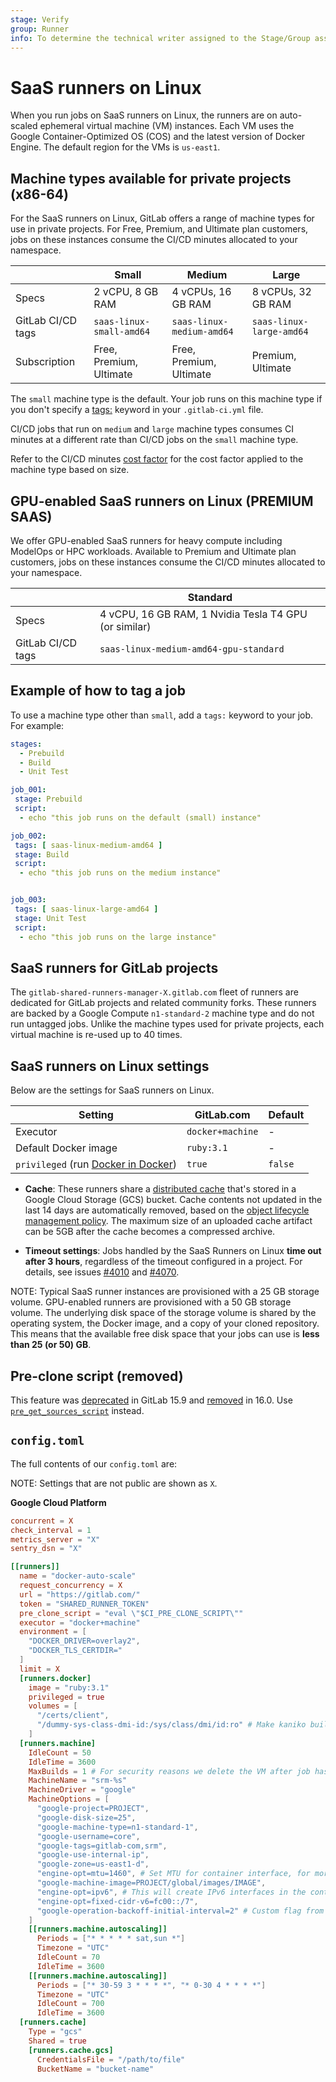 ```yaml
---
stage: Verify
group: Runner
info: To determine the technical writer assigned to the Stage/Group associated with this page, see https://about.gitlab.com/handbook/product/ux/technical-writing/#assignments
---
```


# SaaS runners on Linux

When you run jobs on SaaS runners on Linux, the runners are on auto-scaled ephemeral virtual machine (VM) instances.
Each VM uses the Google Container-Optimized OS (COS) and the latest version of Docker Engine.
The default region for the VMs is `us-east1`.

## Machine types available for private projects (x86-64)

For the SaaS runners on Linux, GitLab offers a range of machine types for use in private projects.
For Free, Premium, and Ultimate plan customers, jobs on these instances consume the CI/CD minutes allocated to your namespace.

|                   | Small                     | Medium                    | Large                    |
|-------------------|---------------------------|---------------------------|--------------------------|
| Specs             | 2 vCPU, 8 GB RAM        | 4 vCPUs, 16 GB RAM          | 8 vCPUs, 32 GB RAM        |
| GitLab CI/CD tags | `saas-linux-small-amd64` | `saas-linux-medium-amd64` | `saas-linux-large-amd64` |
| Subscription      | Free, Premium, Ultimate   | Free, Premium, Ultimate   | Premium, Ultimate        |

The `small` machine type is the default. Your job runs on this machine type if you don't specify
a [tags:](../../yaml/index.md#tags) keyword in your `.gitlab-ci.yml` file.

CI/CD jobs that run on `medium` and `large` machine types consumes CI minutes at a different rate than CI/CD jobs on the `small` machine type.

Refer to the CI/CD minutes [cost factor](../../../ci/pipelines/cicd_minutes.md#cost-factor) for the cost factor applied to the machine type based on size.

## GPU-enabled SaaS runners on Linux **(PREMIUM SAAS)**

We offer GPU-enabled SaaS runners for heavy compute including ModelOps or HPC workloads. Available to Premium and Ultimate plan customers, jobs on these instances consume the CI/CD minutes allocated to your namespace.

|                   | Standard                   |
|-------------------|---------------------------|
| Specs             | 4 vCPU, 16 GB RAM, 1 Nvidia Tesla T4 GPU (or similar) |
| GitLab CI/CD tags | `saas-linux-medium-amd64-gpu-standard` |

## Example of how to tag a job

To use a machine type other than `small`, add a `tags:` keyword to your job.
For example:

```yaml
stages:
  - Prebuild
  - Build
  - Unit Test

job_001:
 stage: Prebuild
 script:
  - echo "this job runs on the default (small) instance"

job_002:
 tags: [ saas-linux-medium-amd64 ]
 stage: Build
 script:
  - echo "this job runs on the medium instance"


job_003:
 tags: [ saas-linux-large-amd64 ]
 stage: Unit Test
 script:
  - echo "this job runs on the large instance"

```

## SaaS runners for GitLab projects

The `gitlab-shared-runners-manager-X.gitlab.com` fleet of runners are dedicated for
GitLab projects and related community forks. These runners are backed by a Google Compute
`n1-standard-2` machine type and do not run untagged jobs. Unlike the machine types used
for private projects, each virtual machine is re-used up to 40 times.

## SaaS runners on Linux settings

Below are the settings for SaaS runners on Linux.

| Setting                                                                 | GitLab.com       | Default |
|-------------------------------------------------------------------------|------------------|---------|
| Executor                                                                | `docker+machine` | -       |
| Default Docker image                                                    | `ruby:3.1`       | -       |
| `privileged` (run [Docker in Docker](https://hub.docker.com/_/docker/)) | `true`           | `false` |

- **Cache**: These runners share a
  [distributed cache](https://docs.gitlab.com/runner/configuration/autoscale.html#distributed-runners-caching)
  that's stored in a Google Cloud Storage (GCS) bucket. Cache contents not updated in
  the last 14 days are automatically removed, based on the
  [object lifecycle management policy](https://cloud.google.com/storage/docs/lifecycle). The maximum size of an
  uploaded cache artifact can be 5GB after the cache becomes a compressed archive.

- **Timeout settings**: Jobs handled by the SaaS Runners on Linux
  **time out after 3 hours**, regardless of the timeout configured in a
  project. For details, see issues [#4010](https://gitlab.com/gitlab-com/gl-infra/reliability/-/issues/4010)
  and [#4070](https://gitlab.com/gitlab-com/gl-infra/reliability/-/issues/4070).

NOTE:
Typical SaaS runner instances are provisioned with a 25 GB storage volume. GPU-enabled runners
are provisioned with a 50 GB storage volume. The underlying disk space of the storage volume
is shared by the operating system, the Docker image, and a copy of your cloned repository.
This means that the available free disk space that your jobs can use is **less than 25 (or 50) GB**.

<!--- start_remove The following content will be removed on remove_date: '2023-08-22' -->

## Pre-clone script (removed)

This feature was [deprecated](https://gitlab.com/gitlab-org/gitlab/-/issues/391896) in GitLab 15.9
and [removed](https://gitlab.com/gitlab-org/gitlab-runner/-/issues/29405) in 16.0.
Use [`pre_get_sources_script`](../../../ci/yaml/index.md#hookspre_get_sources_script) instead.

<!--- end_remove -->

## `config.toml`

The full contents of our `config.toml` are:

NOTE:
Settings that are not public are shown as `X`.

**Google Cloud Platform**

```toml
concurrent = X
check_interval = 1
metrics_server = "X"
sentry_dsn = "X"

[[runners]]
  name = "docker-auto-scale"
  request_concurrency = X
  url = "https://gitlab.com/"
  token = "SHARED_RUNNER_TOKEN"
  pre_clone_script = "eval \"$CI_PRE_CLONE_SCRIPT\""
  executor = "docker+machine"
  environment = [
    "DOCKER_DRIVER=overlay2",
    "DOCKER_TLS_CERTDIR="
  ]
  limit = X
  [runners.docker]
    image = "ruby:3.1"
    privileged = true
    volumes = [
      "/certs/client",
      "/dummy-sys-class-dmi-id:/sys/class/dmi/id:ro" # Make kaniko builds work on GCP.
    ]
  [runners.machine]
    IdleCount = 50
    IdleTime = 3600
    MaxBuilds = 1 # For security reasons we delete the VM after job has finished so it's not reused.
    MachineName = "srm-%s"
    MachineDriver = "google"
    MachineOptions = [
      "google-project=PROJECT",
      "google-disk-size=25",
      "google-machine-type=n1-standard-1",
      "google-username=core",
      "google-tags=gitlab-com,srm",
      "google-use-internal-ip",
      "google-zone=us-east1-d",
      "engine-opt=mtu=1460", # Set MTU for container interface, for more information check https://gitlab.com/gitlab-org/gitlab-runner/-/issues/3214#note_82892928
      "google-machine-image=PROJECT/global/images/IMAGE",
      "engine-opt=ipv6", # This will create IPv6 interfaces in the containers.
      "engine-opt=fixed-cidr-v6=fc00::/7",
      "google-operation-backoff-initial-interval=2" # Custom flag from forked docker-machine, for more information check https://github.com/docker/machine/pull/4600
    ]
    [[runners.machine.autoscaling]]
      Periods = ["* * * * * sat,sun *"]
      Timezone = "UTC"
      IdleCount = 70
      IdleTime = 3600
    [[runners.machine.autoscaling]]
      Periods = ["* 30-59 3 * * * *", "* 0-30 4 * * * *"]
      Timezone = "UTC"
      IdleCount = 700
      IdleTime = 3600
  [runners.cache]
    Type = "gcs"
    Shared = true
    [runners.cache.gcs]
      CredentialsFile = "/path/to/file"
      BucketName = "bucket-name"
```
